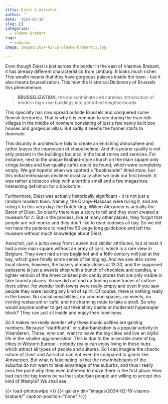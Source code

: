 ```yaml
---
title: Diest & Aarschot
author: ''
date: '2024-02-16'
slug: []
categories:
  - Vlaams Brabant
tags:
  - suburbs
image: images/2024-02-16-vlaams-brabant/1.jpg

---
```


Even though Diest is just across the border in the east of Vlaamse Brabant, it has already different characteristics from Limburg. It looks much richer. This wealth means that they have gorgeous palaces inside the town - but it also means brusselization. This how the Historical Dictionary of Brussels this phenomenon:
> **BRUSSELIZATION.**
the indiscriminate and careless introduction of modern high-rise buildings into gentrified neighborhoods


This specialty has now spread outside Brussels and conquered some flemish territories. That is why it is common to see during the train ride villages in the middle of nowhere consisting of just a few newly built box houses and gorgeous villas. But sadly it seems the former starts to dominate.

This disunity in architecture fails to create an enriching atmosphere and rather leaves the impression of chaos behind. And this poorer quality is not only present in the buildings but also in the local stores and services. For instance, next to the unique Brabant-style church on the main square only cringe kiosks and low-quality cafés could be found, which were completely empty. We got hopeful when we spotted a "bookhandel" titled store, but this initial enthusiasm declined drastically after we took our first breath. It was rather a tobacco shop with a terrible smell and a few magazines. Interesting definition for a bookstore.

Furthermore, Diest was actually historically significant - it is not just a random modern town. Namely, the Oranje-Nassaus were ruling it, and are ruling it to this very day: the Dutch king, Willem Alexander is actually the Baron of Diest. So clearly there was a story to tell and they even created a museum for it. But in the process, like at many other places, they forgot that people are not monks and they don't like to read codexes all day. So we did not have the patience to read the 50-page long guidebook and left the museum without much knowledge about Diest.

Aarschot, just a jump away from Leuven had similar attributes, but at least it had a nice main square without an army of cars, which is a rare view in Belgium. They even had a nice begijnhof and a 16th-century mill just at the bay, which gave finally some sense of belonging. And we saw also some local stores, however, the bakery already closes at 13:30, and the supposed patisserie is just a sweets shop with a bunch of chocolate and candies, a lighter version of the Americanized pink candy stores that are only visible in fake touristy places. So we did not end up finding some traces of culture there either. No wonder both towns were really empty and even if you saw people they were lacking any kind of spirit. Of course, there is nothing really in the towns. No social possibilities, no common spaces, no events, no inviting restaurant or café, and no charming route to take a stroll. So why would anyone bother to get out their shiny castle or modernist hypersuper block? They can just sit inside and enjoy their loneliness.

So it makes me really wonder why these municipalities are gaining numbers. Because "stadtflucht"  or suburbanization is a popular activity in Vlaanderen. Those, who can, want to leave the big cities and live an idyllic life in the smaller agglomeration. This is due to the miserable state of big cities in Western Europe - nobody really can enjoy living in these hubs which attract all types of people and cultures. So I can imagine the chaotic nature of Diest and Aarschot can not even be compared to giants like Antwerpen. But what is fascinating is that the new inhabitants of the suburbs do not want to take advantage of the suburbs, and thus I really miss the point why they even bothered to move there in the first place. How bad can the big towns be so that suburban people are willing to accept this kind of lifestyle? We shall see.


{{< load-photoswipe >}}
{{< gallery dir="images/2024-02-16-vlaams-brabant/" caption-position="none" />}}

